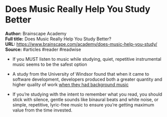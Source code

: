 # Does Music Really Help You Study Better

**Author:** Brainscape Academy  
**Full title:** Does Music Really Help You Study Better?  
**URL:** https://www.brainscape.com/academy/does-music-help-you-study/  
**Source:** #articles #reader #readwise

- If you MUST listen to music while studying, quiet, repetitive instrumental music seems to be the safest option 
   
- A study from the University of Windsor found that when it came to software development, developers produced both a greater quantity and higher quality of work [when they had background music](https://journals.sagepub.com/doi/10.1177/0305735605050650) 
   
- If you’re studying with the intent to remember what you read, you should stick with silence, gentle sounds like binaural beats and white noise, or simple, repetitive, lyric-free music to ensure you’re getting maximum value from the time invested. 
   
